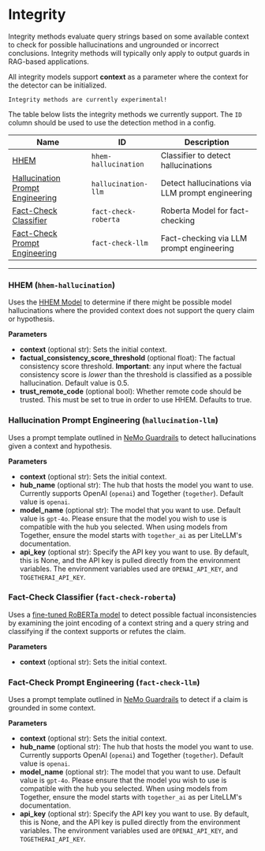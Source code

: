 # Integrity

Integrity methods evaluate query strings based on some available context to check for possible hallucinations and ungrounded or incorrect conclusions. Integrity methods will typically only apply to output guards in RAG-based applications.

All integrity models support **context** as a parameter where the context for the detector can be initialized. 

````{warning}
Integrity methods are currently experimental! 
````

The table below lists the integrity methods we currently support. The `ID` column should be used to use the detection method in a config. 

| Name    | ID | Description |
| -------- | ------- | ------- |
| [HHEM](#hhem-hhem-hallucination)  | `hhem-hallucination`    | Classifier to detect hallucinations |
| [Hallucination Prompt Engineering](#hallucination-prompt-engineering-hallucination-llm) | `hallucination-llm` | Detect hallucinations via LLM prompt engineering |
| [Fact-Check Classifier](#fact-check-classifier-fact-check-roberta) | `fact-check-roberta` | Roberta Model for fact-checking | 
| [Fact-Check Prompt Engineering](#fact-check-prompt-engineering-fact-check-llm) | `fact-check-llm` | Fact-checking via LLM prompt engineering |


---


### HHEM (`hhem-hallucination`)
Uses the [HHEM Model](https://huggingface.co/vectara/hallucination_evaluation_model) to determine if there might be possible model hallucinations where the provided context does not support the query claim or hypothesis.

**Parameters**

- **context** (optional str): Sets the initial context.
- **factual_consistency_score_threshold**   (optional float): The factual consistency score threshold.
**Important**: any input where the factual consistency score is _lower_ than the threshold is classified as a possible hallucination. Default value is 0.5.
- **trust_remote_code** (optional bool): Whether remote code should be trusted. This must be set to true in order to use HHEM. Defaults to true. 

### Hallucination Prompt Engineering (`hallucination-llm`)
Uses a prompt template outlined in [NeMo Guardrails](https://docs.nvidia.com/nemo/guardrails/user_guides/guardrails-library.html#hallucination-detection) to detect hallucinations given a context and hypothesis.

**Parameters**

- **context**  (optional str): Sets the initial context.
- **hub_name** (optional str): The hub that hosts the model you want to use. Currently supports OpenAI (`openai`) and Together (`together`). Default value is `openai`.
- **model_name** (optional str): The model that you want to use. Default value is `gpt-4o`. Please ensure that the model you wish to use is compatible with the hub you selected. When using models from Together, ensure the model starts with `together_ai` as per LiteLLM's documentation.
- **api_key** (optional str): Specify the API key you want to use. By default, this is None, and the API key is pulled directly from the environment variables. The environment variables used are `OPENAI_API_KEY`, and `TOGETHERAI_API_KEY`.

### Fact-Check Classifier (`fact-check-roberta`)
Uses a [fine-tuned RoBERTa model](https://huggingface.co/Dzeniks/roberta-fact-check) to detect possible factual inconsistencies by examining the joint encoding of a context string and a query string and classifying if the context supports or refutes the claim. 

**Parameters**


- **context**  (optional str): Sets the initial context.

### Fact-Check Prompt Engineering (`fact-check-llm`)
Uses a prompt template outlined in [NeMo Guardrails](https://docs.nvidia.com/nemo/guardrails/user_guides/guardrails-library.html#fact-checking) to detect if a claim is grounded in some context. 

**Parameters**

- **context**  (optional str): Sets the initial context.
- **hub_name** (optional str): The hub that hosts the model you want to use. Currently supports OpenAI (`openai`) and Together (`together`). Default value is `openai`.
- **model_name** (optional str): The model that you want to use. Default value is `gpt-4o`. Please ensure that the model you wish to use is compatible with the hub you selected. When using models from Together, ensure the model starts with `together_ai` as per LiteLLM's documentation.
- **api_key** (optional str): Specify the API key you want to use. By default, this is None, and the API key is pulled directly from the environment variables. The environment variables used are `OPENAI_API_KEY`, and `TOGETHERAI_API_KEY`.
